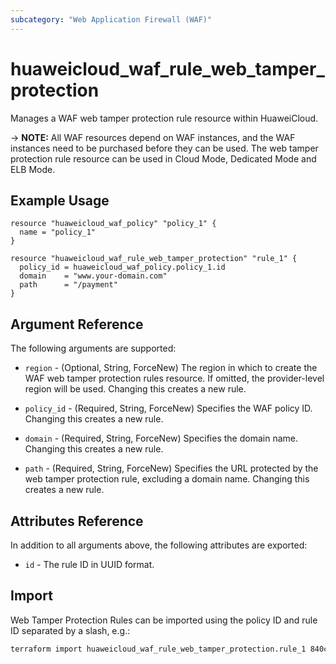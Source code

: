 ```yaml
---
subcategory: "Web Application Firewall (WAF)"
---
```


# huaweicloud_waf_rule_web_tamper_protection

Manages a WAF web tamper protection rule resource within HuaweiCloud.

-> **NOTE:** All WAF resources depend on WAF instances, and the WAF instances need to be purchased before they can be
used. The web tamper protection rule resource can be used in Cloud Mode, Dedicated Mode and ELB Mode.

## Example Usage

```hcl
resource "huaweicloud_waf_policy" "policy_1" {
  name = "policy_1"
}

resource "huaweicloud_waf_rule_web_tamper_protection" "rule_1" {
  policy_id = huaweicloud_waf_policy.policy_1.id
  domain    = "www.your-domain.com"
  path      = "/payment"
}
```

## Argument Reference

The following arguments are supported:

* `region` - (Optional, String, ForceNew) The region in which to create the WAF web tamper protection rules resource. If
  omitted, the provider-level region will be used. Changing this creates a new rule.

* `policy_id` - (Required, String, ForceNew) Specifies the WAF policy ID. Changing this creates a new rule.

* `domain` - (Required, String, ForceNew) Specifies the domain name. Changing this creates a new rule.

* `path` - (Required, String, ForceNew) Specifies the URL protected by the web tamper protection rule, excluding a
  domain name. Changing this creates a new rule.

## Attributes Reference

In addition to all arguments above, the following attributes are exported:

* `id` - The rule ID in UUID format.

## Import

Web Tamper Protection Rules can be imported using the policy ID and rule ID separated by a slash, e.g.:

```sh
terraform import huaweicloud_waf_rule_web_tamper_protection.rule_1 840c6dfdd5604c1781eea033eae2004f/c6dbc13bb7e74788ae53ecc9254b3ea8
```
